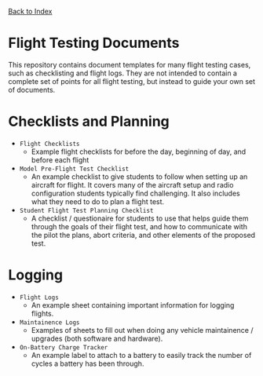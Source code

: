 [Back to Index](https://github.com/AndersonRayner/uas_tools_index)

# Flight Testing Documents

This repository contains document templates for many flight testing cases, such as checklisting and flight logs.  They are not intended to contain a complete set of points for all flight testing, but instead to guide your own set of documents.  

# Checklists and Planning
- `Flight Checklists`
  - Example flight checklists for before the day, beginning of day, and before each flight
- `Model Pre-Flight Test Checklist`
  - An example checklist to give students to follow when setting up an aircraft for flight.  It covers many of the aircraft setup and radio configuration students typically find challenging.  It also includes what they need to do to plan a flight test.
- `Student Flight Test Planning Checklist`
  - A checklist / questionaire for students to use that helps guide them through the goals of their flight test, and how to communicate with the pilot the plans, abort criteria, and other elements of the proposed test.
  
# Logging
- `Flight Logs`
  - An example sheet containing important information for logging flights.
- `Maintainence Logs`
  - Examples of sheets to fill out when doing any vehicle maintainence / upgrades (both software and hardware).
- `On-Battery Charge Tracker`
  - An example label to attach to a battery to easily track the number of cycles a battery has been through.
